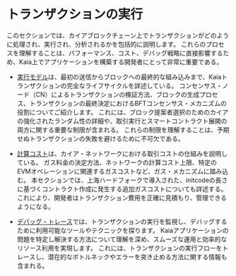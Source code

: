 # トランザクションの実行

このセクションでは、カイアブロックチェーン上でトランザクションがどのように処理され、実行され、分析されるかを包括的に説明します。 これらのプロセスを理解することは、パフォーマンス、コスト、デバッグ戦略に直接影響するため、Kaia上でアプリケーションを構築する開発者にとって非常に重要である。

- [実行モデル](./execution-model.md)は、最初の送信からブロックへの最終的な組み込みまで、Kaiaトランザクションの完全なライフサイクルを詳述している。 コンセンサス・ノード（CN）によるトランザクションの検証方法、ブロックの生成プロセス、トランザクションの最終決定におけるBFTコンセンサス・メカニズムの役割についてご紹介します。 これには、ブロック提案者選択のためのカイアの強化されたランダム性の詳細や、取引実行とスマートコントラクト展開の両方に関する重要な制限が含まれる。 これらの制限を理解することは、予期せぬトランザクションの失敗を避けるために不可欠である。

- [計算コスト](./computation-cost.md)は、カイア・ネットワークにおける取引コストの仕組みを説明している。 ガス料金の決定方法、ネットワークの計算コスト上限、特定のEVMオペレーションに関連するガスコストなど、ガス・メカニズムに踏み込む。 本セクションでは、上海ハードフォークで導入された、initcodeの長さに基づくコントラクト作成に発生する追加ガスコストについても詳述する。これにより、開発者はトランザクション費用を正確に見積もり、管理できるようになる。

- [デバッグ・トレース](debug-tracing.md)では、トランザクションの実行を監視し、デバッグするために利用可能なツールやテクニックを探ります。 Kaiaアプリケーションの問題を特定し解決する方法について理解を深め、スムーズな運用と効率的なリソース利用を実現します。 これには、トランザクションの実行フローをトレースし、潜在的なボトルネックやエラーを突き止める方法に関する情報も含まれる。
